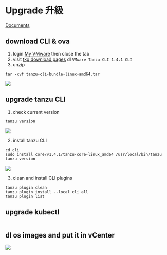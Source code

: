 # Upgrade 升級
[Documents](https://docs.vmware.com/en/VMware-Tanzu-Kubernetes-Grid/1.4/vmware-tanzu-kubernetes-grid-14/GUID-upgrade-tkg-index.html)


## download CLI & ova

1. login [My VMware](https://my.vmware.com/) then close the tab
2. visit [tkg download pages](https://my.vmware.com/en/web/vmware/downloads/info/slug/infrastructure_operations_management/vmware_tanzu_kubernetes_grid/1_x) dl `VMware Tanzu CLI 1.4.1 CLI`
3. unzip
```
tar -xvf tanzu-cli-bundle-linux-amd64.tar
```
![](https://i.imgur.com/xmFoDqL.png)


## upgrade tanzu CLI

1. check current version

```
tanzu version
```
![](https://i.imgur.com/LrdCpM1.png)

2. install tanzu CLI
```
cd cli
sudo install core/v1.4.1/tanzu-core-linux_amd64 /usr/local/bin/tanzu
tanzu version
```
![](https://i.imgur.com/jjIbJpq.png)

3. clean and install CLI plugins
```
tanzu plugin clean
tanzu plugin install --local cli all
tanzu plugin list
```


## upgrade kubectl
![]()

## dl os images and put it in vCenter
![](https://i.imgur.com/BbCfUI4.png)

